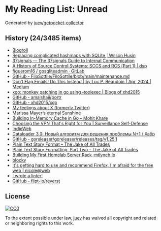 # My Reading List: Unread

Generated by [juev/getpocket-collector](https://github.com/juev/getpocket-collector)

## History (24/3485 items)

- [Blogroll](https://www.mollywhite.net/blogroll/)
- [Replacing complicated hashmaps with SQLite | Wilson Husin](https://husin.dev/ephemeral-sqlite/)
- [37signals — The 37signals Guide to Internal Communication](https://37signals.com/how-we-communicate)
- [A History of Source Control Systems: SCCS and RCS (Part 1) | dsp](https://experimentalworks.net/posts/2024-03-18-a-history-of-vcs-part1/)
- [figuerom16 / gosqliteadmin · GitLab](https://gitlab.com/figuerom16/gosqliteadmin)
- [GitHub - FiloSottile/FiloSottile/blob/main/maintenance.md](https://github.com/FiloSottile/FiloSottile/blob/main/maintenance.md#security-issues)
- [Don’t Flag Emails! Do This Instead | by Luc P. Beaudoin | Apr, 2024 | Medium](https://medium.com/@LucCogZest/dont-flag-emails-do-this-instead-412aed3d2605)
- [xgo: monkey patching in go using ‐toolexec | Blogs of xhd2015](https://blog.xhd2015.xyz/posts/xgo-monkey-patching-in-go-using-toolexec/)
- [GitHub - amalshaji/portr](https://github.com/amalshaji/portr)
- [GitHub - xhd2015/xgo](https://github.com/xhd2015/xgo)
- [My feelings about X (formerly Twitter)](https://arslan.io/2024/04/07/my-feelings-about-x-formerly-twitter/)
- [Marissa Mayer’s eternal Sunshine](https://www.platformer.news/marissa-mayer-sunshine-shine-app-design-cofounder-quits/)
- [Building In-Memory Cache in Go – Mohit Khare](https://www.mohitkhare.com/blog/go-in-memory-cache/)
- [Choosing the VPN That's Right for You | Surveillance Self-Defense](https://ssd.eff.org/module/choosing-vpn-thats-right-you)
- [IndieWeb](https://indieweb.org)
- [Dataloader 3.0: Новый алгоритм для решения проблемы N+1 / Хабр](https://habr.com/ru/articles/805769/)
- [GitHub - goreleaser/goreleaser/releases/tag/v1.25.1](https://github.com/goreleaser/goreleaser/releases/tag/v1.25.1)
- [Plain Text Story Format – The Jake of All Trades](https://jacobhaddon.com/2016/02/26/plain-text-story-format/)
- [Plain Text Story Formatting, Part Two – The Jake of All Trades](https://jacobhaddon.com/2016/03/18/plain-text-story-formatting-part-two/)
- [Building My First Homelab Server Rack ·mtlynch.io](https://mtlynch.io/building-first-homelab-rack/)
- [blocky](https://0xerr0r.github.io/blocky/v0.23/)
- [It's getting hard to use and recommend Firefox, I'm afraid for the free web | nicole@web](https://www.ntietz.com/blog/firefox-and-the-free-web/)
- [I wrote a linter!](https://gabnotes.org/i-wrote-a-linter/)
- [GitHub - flipt-io/reverst](https://github.com/flipt-io/reverst)

## License

[![CC0](https://mirrors.creativecommons.org/presskit/buttons/88x31/svg/cc-zero.svg)](https://creativecommons.org/publicdomain/zero/1.0/)

To the extent possible under law, [juev](https://github.com/juev) has waived all copyright and related or neighboring rights to this work.
